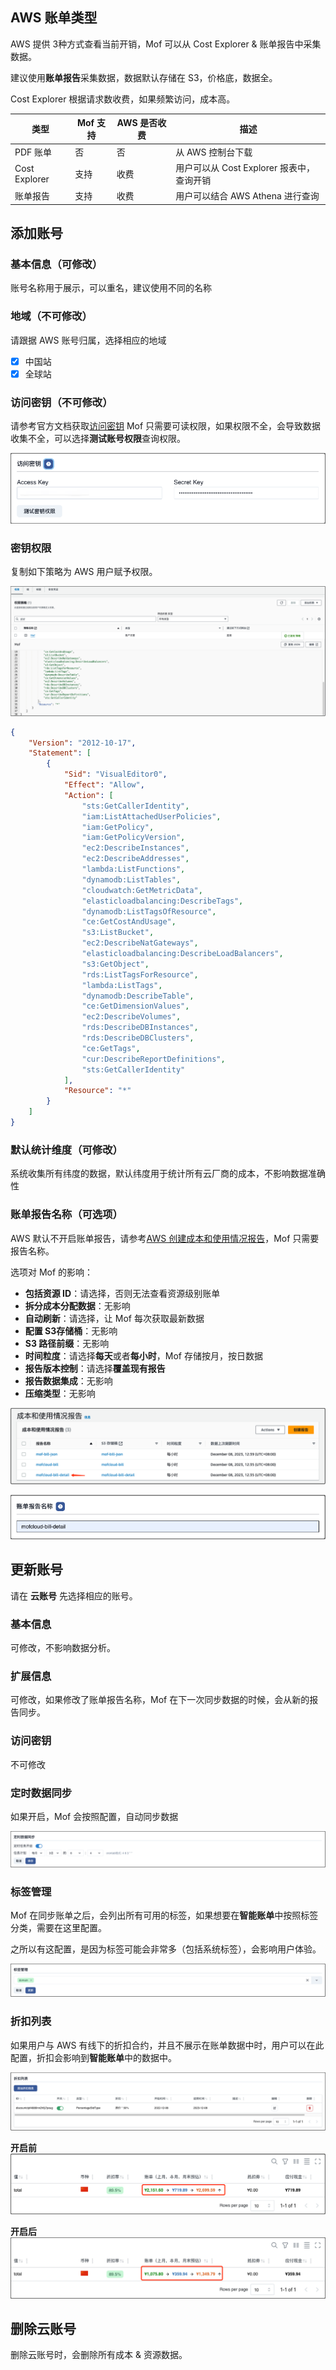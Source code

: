 ## AWS 账单类型
AWS 提供 3种方式查看当前开销，Mof 可以从 Cost Explorer & 账单报告中采集数据。

建议使用**账单报告**采集数据，数据默认存储在 S3，价格底，数据全。

Cost Explorer 根据请求数收费，如果频繁访问，成本高。

| 类型            | Mof 支持 | AWS 是否收费 | 描述                           |
|---------------|--------|----------|------------------------------|
| PDF 账单        | 否      | 否        | 从 AWS 控制台下载                  |
| Cost Explorer | 支持     | 收费       | 用户可以从 Cost Explorer 报表中，查询开销 |
| 账单报告          | 支持     | 收费       | 用户可以结合 AWS Athena 进行查询       |

## 添加账号

### 基本信息（可修改）
账号名称用于展示，可以重名，建议使用不同的名称

### 地域（不可修改）
请跟据 AWS 账号归属，选择相应的地域

- [x] 中国站
- [x] 全球站

### 访问密钥（不可修改）
请参考官方文档获取[访问密钥](https://docs.aws.amazon.com/zh_cn/IAM/latest/UserGuide/id_credentials_access-keys.html#Using_CreateAccessKey)
Mof 只需要可读权限，如果权限不全，会导致数据收集不全，可以选择**测试账号权限**查询权限。

![img.png](img/aws-cred.zh.png)

### 密钥权限
复制如下策略为 AWS 用户赋予权限。

![img.png](img/aws-policy.png)

```json
{
    "Version": "2012-10-17",
    "Statement": [
        {
            "Sid": "VisualEditor0",
            "Effect": "Allow",
            "Action": [
                "sts:GetCallerIdentity",
                "iam:ListAttachedUserPolicies",
                "iam:GetPolicy",
                "iam:GetPolicyVersion",
                "ec2:DescribeInstances",
                "ec2:DescribeAddresses",
                "lambda:ListFunctions",
                "dynamodb:ListTables",
                "cloudwatch:GetMetricData",
                "elasticloadbalancing:DescribeTags",
                "dynamodb:ListTagsOfResource",
                "ce:GetCostAndUsage",
                "s3:ListBucket",
                "ec2:DescribeNatGateways",
                "elasticloadbalancing:DescribeLoadBalancers",
                "s3:GetObject",
                "rds:ListTagsForResource",
                "lambda:ListTags",
                "dynamodb:DescribeTable",
                "ce:GetDimensionValues",
                "ec2:DescribeVolumes",
                "rds:DescribeDBInstances",
                "rds:DescribeDBClusters",
                "ce:GetTags",
                "cur:DescribeReportDefinitions",
                "sts:GetCallerIdentity"
            ],
            "Resource": "*"
        }
    ]
}
```

### 默认统计维度（可修改）
系统收集所有纬度的数据，默认纬度用于统计所有云厂商的成本，不影响数据准确性

### 账单报告名称（可选项）
AWS 默认不开启账单报告，请参考[AWS 创建成本和使用情况报告](https://docs.aws.amazon.com/zh_cn/cur/latest/userguide/cur-create.html)，Mof 只需要报告名称。

选项对 Mof 的影响：

- **包括资源 ID**：请选择，否则无法查看资源级别账单
- **拆分成本分配数据**：无影响
- **自动刷新**：请选择，让 Mof 每次获取最新数据
- **配置 S3存储桶**：无影响
- **S3 路径前缀**：无影响
- **时间粒度**：请选择**每天**或者**每小时**，Mof 存储按月，按日数据
- **报告版本控制**：请选择**覆盖现有报告**
- **报告数据集成**：无影响
- **压缩类型**：无影响

![img.png](img/aws-cost-report.zh.png)

![img.png](img/aws-report-mof.zh.png)

## 更新账号
请在 **云账号** 先选择相应的账号。

### 基本信息
可修改，不影响数据分析。

### 扩展信息
可修改，如果修改了账单报告名称，Mof 在下一次同步数据的时候，会从新的报告同步。

### 访问密钥
不可修改

### 定时数据同步
如果开启，Mof 会按照配置，自动同步数据

![img.png](img/cron.zh.png)

### 标签管理
Mof 在同步账单之后，会列出所有可用的标签，如果想要在**智能账单**中按照标签分类，需要在这里配置。

之所以有这配置，是因为标签可能会非常多（包括系统标签），会影响用户体验。

![img.png](img/tag.zh.png)

### 折扣列表
如果用户与 AWS 有线下的折扣合约，并且不展示在账单数据中时，用户可以在此配置，折扣会影响到**智能账单**中的数据中。

![img.png](img/discount.zh.png)

**开启前**
![img.png](img/discount-before.zh.png)

**开启后**
![img.png](img/discount-after.zh.png)


## 删除云账号
删除云账号时，会删除所有成本 & 资源数据。